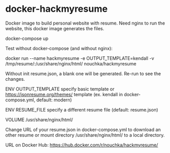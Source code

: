 # docker-hackmyresume
Docker image to build personal website with resume. Need nginx to run the website, this docker image generates the files.

docker-compose up

Test without docker-compose (and without nginx):

docker run --name hackmyresume -e OUTPUT_TEMPLATE=kendall -v /tmp/resume/:/usr/share/nginx/html/ nouchka/hackmyresume

Without init resume.json, a blank one will be generated. Re-run to see the changes.

ENV OUTPUT_TEMPLATE specify basic template or https://jsonresume.org/themes/ template (ex. kendall in docker-compose.yml, default: modern)

ENV RESUME_FILE specify a different resume file (default: resume.json)

VOLUME /usr/share/nginx/html/

Change URL of your resume.json in docker-compose.yml to download an other resume or mount directory /usr/share/nginx/html/ to a local directory.

URL on Docker Hub: https://hub.docker.com/r/nouchka/hackmyresume/
